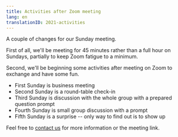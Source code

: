 ```yaml
---
title: Activities after Zoom meeting
lang: en
translationID: 2021-activities
---
```

A couple of changes for our Sunday meeting.

First of all, we'll be meeting for 45 minutes rather than a full hour on Sundays, partially to keep Zoom fatigue to a minimum.

Second, we'll be beginning some activities after meeting on Zoom to exchange and have some fun.

* First Sunday is business meeting
* Second Sunday is a round-table check-in
* Third Sunday is discussion with the whole group with a prepared question prompt
* Fourth Sunday is small group discussion with a prompt
* Fifth Sunday is a surprise -- only way to find out is to show up

Feel free to [contact us](/contact) for more information or the meeting link.

